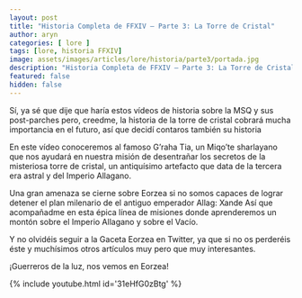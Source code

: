 ```yaml
---
layout: post
title: "Historia Completa de FFXIV – Parte 3: La Torre de Cristal"
author: aryn
categories: [ lore ]
tags: [lore, historia FFXIV]
image: assets/images/articles/lore/historia/parte3/portada.jpg
description: "Historia Completa de FFXIV – Parte 3: La Torre de Cristal"
featured: false
hidden: false
---
```

Sí, ya sé que dije que haría estos vídeos de historia sobre la MSQ y sus post-parches pero, creedme, la historia de la torre de cristal cobrará mucha importancia en el futuro, así que decidí contaros también su historia

En este vídeo conoceremos al famoso G’raha Tia, un Miqo’te sharlayano que nos ayudará en nuestra misión de desentrañar los secretos de la misteriosa torre de cristal, un antiquísimo artefacto que data de la tercera era astral y del Imperio Allagano.

Una gran amenaza se cierne sobre Eorzea si no somos capaces de lograr detener el plan milenario de el antiguo emperador Allag: Xande
Así que acompañadme en esta épica línea de misiones donde aprenderemos un montón sobre el Imperio Allagano y sobre el Vacío.

Y no olvidéis seguir a la Gaceta Eorzea en Twitter, ya que si no os perderéis éste y muchísimos otros artículos muy pero que muy interesantes.

¡Guerreros de la luz, nos vemos en Eorzea!

{% include youtube.html id='31eHfG0zBtg' %}